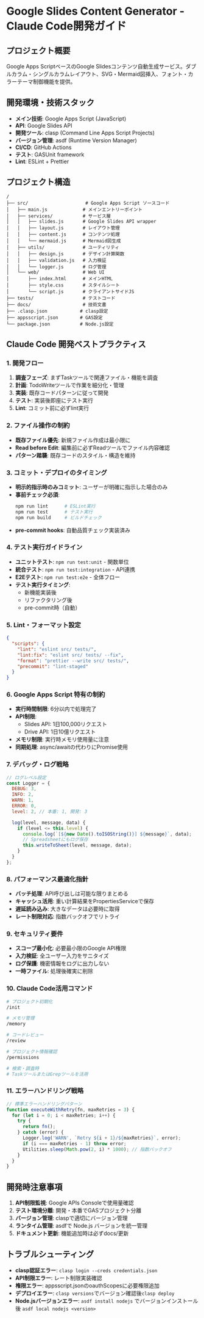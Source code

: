 # Google Slides Content Generator - Claude Code開発ガイド

## プロジェクト概要

Google Apps ScriptベースのGoogle
Slidesコンテンツ自動生成サービス。ダブルカラム・シングルカラムレイアウト、SVG・Mermaid図挿入、フォント・カラーテーマ制御機能を提供。

## 開発環境・技術スタック

- **メイン技術**: Google Apps Script (JavaScript)
- **API**: Google Slides API
- **開発ツール**: clasp (Command Line Apps Script Projects)
- **バージョン管理**: asdf (Runtime Version Manager)
- **CI/CD**: GitHub Actions
- **テスト**: GASUnit framework
- **Lint**: ESLint + Prettier

## プロジェクト構造

```
/
├── src/                     # Google Apps Script ソースコード
│   ├── main.js             # メインエントリーポイント
│   ├── services/           # サービス層
│   │   ├── slides.js       # Google Slides API wrapper
│   │   ├── layout.js       # レイアウト管理
│   │   ├── content.js      # コンテンツ処理
│   │   └── mermaid.js      # Mermaid図生成
│   ├── utils/              # ユーティリティ
│   │   ├── design.js       # デザイン計算関数
│   │   ├── validation.js   # 入力検証
│   │   └── logger.js       # ログ管理
│   └── web/                # Web UI
│       ├── index.html      # メインHTML
│       ├── style.css       # スタイルシート
│       └── script.js       # クライアントサイドJS
├── tests/                  # テストコード
├── docs/                   # 技術文書
├── .clasp.json            # clasp設定
├── appsscript.json        # GAS設定
└── package.json           # Node.js設定
```

## Claude Code 開発ベストプラクティス

### 1. 開発フロー

1. **調査フェーズ**: まずTaskツールで関連ファイル・機能を調査
2. **計画**: TodoWriteツールで作業を細分化・管理
3. **実装**: 既存コードパターンに従って開発
4. **テスト**: 実装後即座にテスト実行
5. **Lint**: コミット前に必ずlint実行

### 2. ファイル操作の制約

- **既存ファイル優先**: 新規ファイル作成は最小限に
- **Read before Edit**: 編集前に必ずReadツールでファイル内容確認
- **パターン踏襲**: 既存コードのスタイル・構造を維持

### 3. コミット・デプロイのタイミング

- **明示的指示時のみコミット**: ユーザーが明確に指示した場合のみ
- **事前チェック必須**:
  ```bash
  npm run lint      # ESLint実行
  npm run test      # テスト実行
  npm run build     # ビルドチェック
  ```
- **pre-commit hooks**: 自動品質チェック実装済み

### 4. テスト実行ガイドライン

- **ユニットテスト**: `npm run test:unit` - 関数単位
- **統合テスト**: `npm run test:integration` - API連携
- **E2Eテスト**: `npm run test:e2e` - 全体フロー
- **テスト実行タイミング**:
  - 新機能実装後
  - リファクタリング後
  - pre-commit時（自動）

### 5. Lint・フォーマット設定

```json
{
  "scripts": {
    "lint": "eslint src/ tests/",
    "lint:fix": "eslint src/ tests/ --fix",
    "format": "prettier --write src/ tests/",
    "precommit": "lint-staged"
  }
}
```

### 6. Google Apps Script 特有の制約

- **実行時間制限**: 6分以内で処理完了
- **API制限**:
  - Slides API: 1日100,000リクエスト
  - Drive API: 1日10億リクエスト
- **メモリ制限**: 実行時メモリ使用量に注意
- **同期処理**: async/awaitの代わりにPromise使用

### 7. デバッグ・ログ戦略

```javascript
// ログレベル設定
const Logger = {
  DEBUG: 3,
  INFO: 2,
  WARN: 1,
  ERROR: 0,
  level: 2, // 本番: 1, 開発: 3

  log(level, message, data) {
    if (level <= this.level) {
      console.log(`[${new Date().toISOString()}] ${message}`, data);
      // Spreadsheetにもログ保存
      this.writeToSheet(level, message, data);
    }
  }
};
```

### 8. パフォーマンス最適化指針

- **バッチ処理**: API呼び出しは可能な限りまとめる
- **キャッシュ活用**: 重い計算結果をPropertiesServiceで保存
- **遅延読み込み**: 大きなデータは必要時に取得
- **レート制限対応**: 指数バックオフでリトライ

### 9. セキュリティ要件

- **スコープ最小化**: 必要最小限のGoogle API権限
- **入力検証**: 全ユーザー入力をサニタイズ
- **ログ保護**: 機密情報をログに出力しない
- **一時ファイル**: 処理後確実に削除

### 10. Claude Code活用コマンド

```bash
# プロジェクト初期化
/init

# メモリ管理
/memory

# コードレビュー
/review

# プロジェクト情報確認
/permissions

# 検索・調査時
# TaskツールまたはGrepツールを活用
```

### 11. エラーハンドリング戦略

```javascript
// 標準エラーハンドリングパターン
function executeWithRetry(fn, maxRetries = 3) {
  for (let i = 0; i < maxRetries; i++) {
    try {
      return fn();
    } catch (error) {
      Logger.log('WARN', `Retry ${i + 1}/${maxRetries}`, error);
      if (i === maxRetries - 1) throw error;
      Utilities.sleep(Math.pow(2, i) * 1000); // 指数バックオフ
    }
  }
}
```

## 開発時注意事項

1. **API制限監視**: Google APIs Consoleで使用量確認
2. **テスト環境分離**: 開発・本番でGASプロジェクト分離
3. **バージョン管理**: claspで適切にバージョン管理
4. **ランタイム管理**: asdfで Node.js バージョンを統一管理
5. **ドキュメント更新**: 機能追加時は必ずdocs/更新

## トラブルシューティング

- **clasp認証エラー**: `clasp login --creds credentials.json`
- **API制限エラー**: レート制限実装確認
- **権限エラー**: appsscript.jsonのoauthScopesに必要権限追加
- **デプロイエラー**: `clasp versions`でバージョン確認後`clasp deploy`
- **Node.jsバージョンエラー**: `asdf install nodejs` でバージョンインストール後 `asdf local nodejs <version>`
